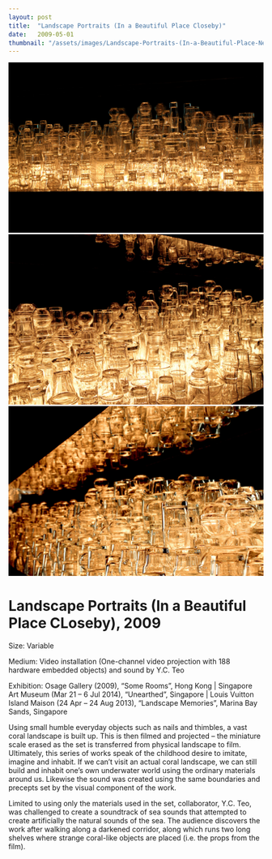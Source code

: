 ```yaml
---
layout: post
title:  "Landscape Portraits (In a Beautiful Place Closeby)"
date:   2009-05-01
thumbnail: "/assets/images/Landscape-Portraits-(In-a-Beautiful-Place-Nearby)-2009.jpg"
---
```


![My image Name](/assets/images/Landscape-Portraits-In-a-Beautiful-City-Closeby_01.jpg)
![My image Name](/assets/images/Landscape-Portraits-In-a-Beautiful-City-Closeby_02.jpg)
![My image Name](/assets/images/Landscape-Portraits-In-a-Beautiful-City-Closeby_03.jpg)

# Landscape Portraits (In a Beautiful Place CLoseby), 2009

Size: Variable

Medium: Video installation (One-channel video projection with 188 hardware embedded objects) and sound by Y.C. Teo
  
Exhibition: Osage Gallery (2009), “Some Rooms”, Hong Kong &#124; Singapore Art Museum (Mar 21 – 6 Jul 2014), “Unearthed”, Singapore &#124; Louis Vuitton Island Maison (24 Apr – 24 Aug 2013), “Landscape Memories”, Marina Bay Sands, Singapore

Using small humble everyday objects such as nails and thimbles, a vast coral landscape is built up.   This is then filmed and projected – the miniature scale erased as the set is transferred from physical landscape to film.  Ultimately, this series of works speak of the childhood desire to imitate, imagine and inhabit.  If we can’t visit an actual coral landscape, we can still build and inhabit one’s own underwater world using the ordinary materials around us.  Likewise the sound was created using the same boundaries and precepts set by the visual component of the work.

Limited to using only the materials used in the set, collaborator, Y.C. Teo, was challenged to create a soundtrack of sea sounds that attempted to create artificially the natural sounds of the sea.  The audience discovers the work after walking along a darkened corridor, along which runs two long shelves where strange coral-like objects are placed (i.e. the props from the film).